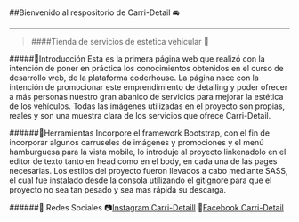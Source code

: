 ##Bienvenido al respositorio de  Carri-Detail 🚘

------------


> ####Tienda de servicios de estetica vehicular 🚗

#####🔶Introducción
Esta es la primera página web que realizó con la intención de poner en práctica los conocimientos obtenidos en el curso de desarrollo web, de la plataforma coderhouse.
La página nace con la intención de promocionar este emprendimiento de detailing y poder ofrecer a más personas nuestro gran abanico de servicios para mejorar la estética de los vehículos. Todas las imágenes utilizadas en el proyecto son propias, reales y son una muestra clara de los servicios que ofrece Carri-Detail.

######🔸Herramientas
Incorpore el framework Bootstrap, con el fin de incorporar algunos carruseles de imágenes y promociones y el menú hamburguesa para la vista mobile, lo introduje al proyecto linkenadolo en el editor de texto tanto en head como en el body, en cada una de las pages necesarias.
Los estilos del proyecto fueron llevados a cabo mediante SASS, el cual fue instalado desde la consola utilizando el gitignore para que el proyecto no sea tan pesado y sea mas rápida su descarga.

######📱 Redes Sociales
📷[Instagram Carri-Detaill](http://https://www.instagram.com/carridetail/ "Instagram Carri-Detaill")
🔵[Facebook Carri-Detail](http://https://www.facebook.com/nicarrizo/community/?ref=page_internal "Facebook Carri-Detail")
